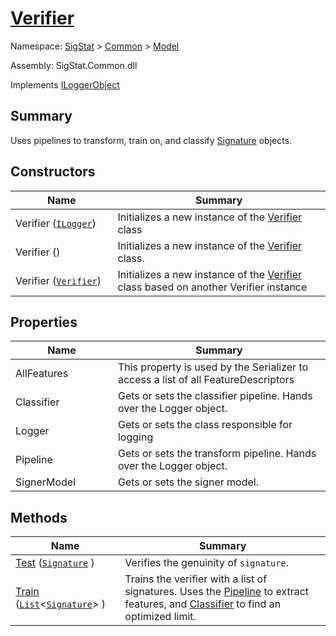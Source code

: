 # [Verifier](./Verifier.md)

Namespace: [SigStat]() > [Common](./../README.md) > [Model](./README.md)

Assembly: SigStat.Common.dll

Implements [ILoggerObject](./../ILoggerObject.md)

## Summary
Uses pipelines to transform, train on, and classify [Signature](https://github.com/sigstat/sigstat/blob/develop/docs/md/SigStat/Common/Signature.md) objects.

## Constructors

| Name<div><a href="#"><img width=225></a></div> | Summary<div><a href="#"><img width=525></a></div> | 
| --- | --- | 
| Verifier ([`ILogger`](https://docs.microsoft.com/en-us/dotnet/api/Microsoft.Extensions.Logging.ILogger)) | Initializes a new instance of the [Verifier](https://github.com/sigstat/sigstat/blob/develop/docs/md/SigStat/Common/Model/Verifier.md) class | 
| Verifier () | Initializes a new instance of the [Verifier](https://github.com/sigstat/sigstat/blob/develop/docs/md/SigStat/Common/Model/Verifier.md) class. | 
| Verifier ([`Verifier`](./Verifier.md)) | Initializes a new instance of the [Verifier](https://github.com/sigstat/sigstat/blob/develop/docs/md/SigStat/Common/Model/Verifier.md) class based on another Verifier instance | 


## Properties

| Name<div><a href="#"><img width=225></a></div> | Summary<div><a href="#"><img width=525></a></div> | 
| --- | --- | 
| AllFeatures | This property is used by the Serializer to access a list of all FeatureDescriptors | 
| Classifier | Gets or sets the classifier pipeline. Hands over the Logger object. | 
| Logger | Gets or sets the class responsible for logging | 
| Pipeline | Gets or sets the transform pipeline. Hands over the Logger object. | 
| SignerModel | Gets or sets the signer model. | 


## Methods

| Name<div><a href="#"><img width=225></a></div> | Summary<div><a href="#"><img width=525></a></div> | 
| --- | --- | 
| [Test](./Methods/Verifier--Test.md) ([`Signature`](./../Signature.md) ) | Verifies the genuinity of `signature`. | 
| [Train](./Methods/Verifier--Train.md) ([`List`](https://docs.microsoft.com/en-us/dotnet/api/System.Collections.Generic.List-1)\<[`Signature`](./../Signature.md)> ) | Trains the verifier with a list of signatures. Uses the [Pipeline](https://github.com/sigstat/sigstat/blob/develop/docs/md/SigStat/Common/Model/Verifier.md) to extract features,  and [Classifier](https://github.com/sigstat/sigstat/blob/develop/docs/md/SigStat/Common/Model/Verifier.md) to find an optimized limit. | 


